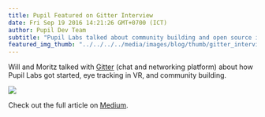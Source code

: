 ```yaml
---
title: Pupil Featured on Gitter Interview
date: Fri Sep 19 2016 14:21:26 GMT+0700 (ICT)
author: Pupil Dev Team
subtitle: "Pupil Labs talked about community building and open source in an interview with Gitter (chat and networking platform)..."
featured_img_thumb: "../../../../media/images/blog/thumb/gitter_interview-2016.png"
---
```


Will and Moritz talked with [Gitter](https://gitter.im) (chat and networking platform) about how Pupil Labs got started, eye tracking in VR, and community building.

<img src="../../../../media/images/blog/gitter_interview-2016.png" class="Feature-image u-padBottom--2">

Check out the full article on [Medium](https://medium.freecodecamp.com/building-online-communities-pupil-labs-feb3999ccc44
).

